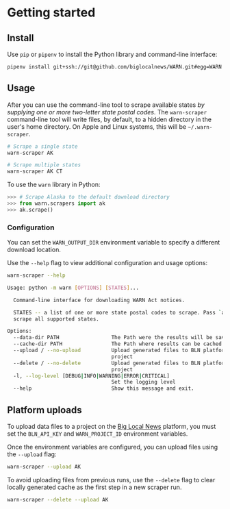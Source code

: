 # Getting started

## Install

Use `pip` or `pipenv` to install the Python library and command-line interface:

```bash
pipenv install git+ssh://git@github.com/biglocalnews/WARN.git#egg=WARN
```

## Usage

After you can use the command-line tool to scrape available states *by supplying one or more two-letter state postal codes*. The `warn-scraper` command-line tool will write files, by default, to a hidden directory in the user's home directory. On Apple and Linux systems, this will be `~/.warn-scraper`.

```bash
# Scrape a single state
warn-scraper AK

# Scrape multiple states
warn-scraper AK CT
```

To use the `warn` library in Python:

```python
>>> # Scrape Alaska to the default download directory
>>> from warn.scrapers import ak
>>> ak.scrape()
```

### Configuration

You can set the `WARN_OUTPUT_DIR` environment variable to specify a different download location.

Use the `--help` flag to view additional configuration and usage options:

```bash
warn-scraper --help

Usage: python -m warn [OPTIONS] [STATES]...

  Command-line interface for downloading WARN Act notices.

  STATES -- a list of one or more state postal codes to scrape. Pass `all` to
  scrape all supported states.

Options:
  --data-dir PATH                 The Path were the results will be saved
  --cache-dir PATH                The Path where results can be cached
  --upload / --no-upload          Upload generated files to BLN platform
                                  project
  --delete / --no-delete          Upload generated files to BLN platform
                                  project
  -l, --log-level [DEBUG|INFO|WARNING|ERROR|CRITICAL]
                                  Set the logging level
  --help                          Show this message and exit.
```

## Platform uploads

To upload data files to a project on the [Big Local News](https://biglocalnews.org/) platform,
you must set the `BLN_API_KEY` and `WARN_PROJECT_ID` environment variables.

Once the environment variables are configured, you can upload files using the `--upload` flag:

```bash
warn-scraper --upload AK
```

To avoid uploading files from previous runs, use the `--delete` flag to clear locally generated
cache as the first step in a new scraper run.

```bash
warn-scraper --delete --upload AK
```
